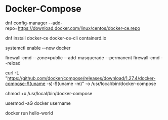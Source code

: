 # Docker-Compose

dnf config-manager --add-repo=https://download.docker.com/linux/centos/docker-ce.repo

dnf install docker-ce docker-ce-cli containerd.io

systemctl enable --now docker

firewall-cmd --zone=public --add-masquerade --permanent
firewall-cmd --reload

curl -L "https://github.com/docker/compose/releases/download/1.27.4/docker-compose-$(uname -s)-$(uname -m)" -o /usr/local/bin/docker-compose

chmod +x /usr/local/bin/docker-compose

usermod -aG docker username

docker run hello-world
